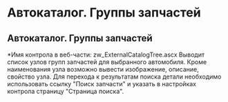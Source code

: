 ﻿---
description: 2.4.7
---
# Автокаталог. Группы запчастей
## Автокаталог. Группы запчастей
*Имя контрола в веб-части: zw_ExternalCatalogTree.ascx
Выводит список узлов групп запчастей для выбранного автомобиля.
Кроме наименования узла возможно вывести изображение, описание, свойство узла.
Для перехода к результатам поиска детали необходимо использовать ссылку "Поиск запчасти" и указать в настройках контрола страницу "Страница поиска".
